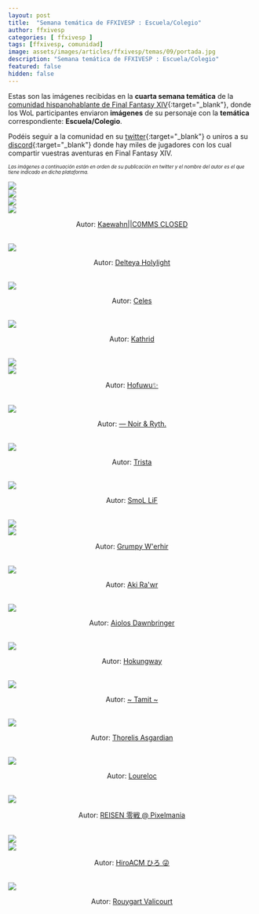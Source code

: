 ```yaml
---
layout: post
title:  "Semana temática de FFXIVESP : Escuela/Colegio"
author: ffxivesp
categories: [ ffxivesp ]
tags: [ffxivesp, comunidad]
image: assets/images/articles/ffxivesp/temas/09/portada.jpg
description: "Semana temática de FFXIVESP : Escuela/Colegio"
featured: false
hidden: false
---
```


Estas son las imágenes recibidas en la **cuarta semana temática** de la [comunidad hispanohablante de Final Fantasy XIV](https://twitter.com/FFXIVESP_){:target="_blank"}, donde los WoL participantes enviaron **imágenes** de su personaje con la **temática** correspondiente: **Escuela/Colegio**.

Podéis seguir a la comunidad en su [twitter](https://twitter.com/FFXIVESP_){:target="_blank"} o uniros a su [discord](https://discord.com/invite/XcYQ2fR){:target="_blank"} donde hay miles de jugadores con los cual compartir vuestras aventuras en Final Fantasy XIV.

<sub><sup><i>Las imágenes a continuación están en orden de su publicación en twitter y el nombre del autor es el que tiene indicado en dicha plataforma.</i></sup></sub>

<script src="https://cdnjs.cloudflare.com/ajax/libs/ekko-lightbox/5.3.0/ekko-lightbox.min.js" integrity="sha512-Y2IiVZeaBwXG1wSV7f13plqlmFOx8MdjuHyYFVoYzhyRr3nH/NMDjTBSswijzADdNzMyWNetbLMfOpIPl6Cv9g==" crossorigin="anonymous" referrerpolicy="no-referrer"></script>
<link rel="stylesheet" href="https://cdnjs.cloudflare.com/ajax/libs/ekko-lightbox/5.3.0/ekko-lightbox.css" integrity="sha512-Velp0ebMKjcd9RiCoaHhLXkR1sFoCCWXNp6w4zj1hfMifYB5441C+sKeBl/T/Ka6NjBiRfBBQRaQq65ekYz3UQ==" crossorigin="anonymous" referrerpolicy="no-referrer" />

<div class="container card">
    <div class="row">
        <div class="col-xl">
            <a href="{{ site.baseurl }}/assets/images/articles/ffxivesp/temas/09/QueenRaikichi94_1.jpg" data-toggle="lightbox"><img src="{{ site.baseurl }}/assets/images/articles/ffxivesp/temas/09/QueenRaikichi94_1.jpg"></a>
        </div>
        <div class="col-xl">
            <a href="{{ site.baseurl }}/assets/images/articles/ffxivesp/temas/09/QueenRaikichi94_2.jpg" data-toggle="lightbox"><img src="{{ site.baseurl }}/assets/images/articles/ffxivesp/temas/09/QueenRaikichi94_2.jpg"></a>
        </div>       
    </div>
    <div class="row">
        <div class="col-xl">
            <a href="{{ site.baseurl }}/assets/images/articles/ffxivesp/temas/09/QueenRaikichi94_3.jpg" data-toggle="lightbox"><img src="{{ site.baseurl }}/assets/images/articles/ffxivesp/temas/09/QueenRaikichi94_3.jpg"></a>
        </div>
        <div class="col-xl">
            <a href="{{ site.baseurl }}/assets/images/articles/ffxivesp/temas/09/QueenRaikichi94_4.jpg" data-toggle="lightbox"><img src="{{ site.baseurl }}/assets/images/articles/ffxivesp/temas/09/QueenRaikichi94_4.jpg"></a>
        </div>       
    </div>  
    <div class="row">  
        <div class="col-xl">
            <p align="center">Autor: <a href="https://twitter.com/QueenRaikichi94" target="_blank">Kaewahn||C0MMS CLOSED</a></p>
        </div>
    </div>
</div>    

<br/>

<div class="container card">
    <div class="row">
        <div class="col-xl">
            <a href="{{ site.baseurl }}/assets/images/articles/ffxivesp/temas/09/Delteya.jpg" data-toggle="lightbox"><img src="{{ site.baseurl }}/assets/images/articles/ffxivesp/temas/09/Delteya.jpg"></a>
        </div>
    </div>
    <div class="row">  
        <div class="col-xl">
            <p align="center">Autor: <a href="https://twitter.com/Delteya" target="_blank">Delteya Holylight</a></p>
        </div>
    </div>
</div>    

<br/>

<div class="container card">
    <div class="row">
        <div class="col-xl">
            <a href="{{ site.baseurl }}/assets/images/articles/ffxivesp/temas/09/Celes_VI.jpg" data-toggle="lightbox"><img src="{{ site.baseurl }}/assets/images/articles/ffxivesp/temas/09/Celes_VI.jpg"></a>
        </div>
    </div>
    <div class="row">  
        <div class="col-xl">
            <p align="center">Autor: <a href="https://twitter.com/Celes_VI" target="_blank">Celes</a></p>
        </div>
    </div>
</div>    

<br/>

<div class="container card">
    <div class="row">
        <div class="col-xl">
            <a href="{{ site.baseurl }}/assets/images/articles/ffxivesp/temas/09/alimoyama.jpg" data-toggle="lightbox"><img src="{{ site.baseurl }}/assets/images/articles/ffxivesp/temas/09/alimoyama.jpg"></a>
        </div>
    </div>
    <div class="row">  
        <div class="col-xl">
            <p align="center">Autor: <a href="https://twitter.com/alimoyama" target="_blank">Kathrid</a></p>
        </div>
    </div>
</div>    

<br/>

<div class="container card">
    <div class="row">
        <div class="col-xl">
            <a href="{{ site.baseurl }}/assets/images/articles/ffxivesp/temas/09/moonttokki_1.jpg" data-toggle="lightbox"><img src="{{ site.baseurl }}/assets/images/articles/ffxivesp/temas/09/moonttokki_1.jpg"></a>
        </div>
        <div class="col-xl">
            <a href="{{ site.baseurl }}/assets/images/articles/ffxivesp/temas/09/moonttokki_2.jpg" data-toggle="lightbox"><img src="{{ site.baseurl }}/assets/images/articles/ffxivesp/temas/09/moonttokki_2.jpg"></a>
        </div>        
    </div>
    <div class="row">  
        <div class="col-xl">
            <p align="center">Autor: <a href="https://twitter.com/moonttokki" target="_blank">Hofuwu✨</a></p>
        </div>
    </div>
</div>    

<br/>

<div class="container card">
    <div class="row">
        <div class="col-xl">
            <a href="{{ site.baseurl }}/assets/images/articles/ffxivesp/temas/09/YthStories.jpg" data-toggle="lightbox"><img src="{{ site.baseurl }}/assets/images/articles/ffxivesp/temas/09/YthStories.jpg"></a>
        </div>
    </div>
    <div class="row">  
        <div class="col-xl">
            <p align="center">Autor: <a href="https://twitter.com/YthStories" target="_blank">— Noir & Ryth.</a></p>
        </div>
    </div>
</div>    

<br/>

<div class="container card">
    <div class="row">
        <div class="col-xl">
            <a href="{{ site.baseurl }}/assets/images/articles/ffxivesp/temas/09/trystaa33.jpg" data-toggle="lightbox"><img src="{{ site.baseurl }}/assets/images/articles/ffxivesp/temas/09/trystaa33.jpg"></a>
        </div>
    </div>
    <div class="row">  
        <div class="col-xl">
            <p align="center">Autor: <a href="https://twitter.com/trystaa33" target="_blank">Trista</a></p>
        </div>
    </div>
</div>    

<br/>

<div class="container card">
    <div class="row">
        <div class="col-xl">
            <a href="{{ site.baseurl }}/assets/images/articles/ffxivesp/temas/09/rezon_gon.jpg" data-toggle="lightbox"><img src="{{ site.baseurl }}/assets/images/articles/ffxivesp/temas/09/rezon_gon.jpg"></a>
        </div>
    </div>
    <div class="row">  
        <div class="col-xl">
            <p align="center">Autor: <a href="https://twitter.com/rezon_gon" target="_blank">SmoL LiF</a></p>
        </div>
    </div>
</div>    

<br/>

<div class="container card">
    <div class="row">
        <div class="col-xl">
            <a href="{{ site.baseurl }}/assets/images/articles/ffxivesp/temas/09/w_erhir_1.jpg" data-toggle="lightbox"><img src="{{ site.baseurl }}/assets/images/articles/ffxivesp/temas/09/w_erhir_1.jpg"></a>
        </div>
        <div class="col-xl">
            <a href="{{ site.baseurl }}/assets/images/articles/ffxivesp/temas/09/w_erhir_2.jpg" data-toggle="lightbox"><img src="{{ site.baseurl }}/assets/images/articles/ffxivesp/temas/09/w_erhir_2.jpg"></a>
        </div>        
    </div>
    <div class="row">  
        <div class="col-xl">
            <p align="center">Autor: <a href="https://twitter.com/w_erhir" target="_blank">Grumpy W'erhir</a></p>
        </div>
    </div>
</div>    

<br/>

<div class="container card">
    <div class="row">
        <div class="col-xl">
            <a href="{{ site.baseurl }}/assets/images/articles/ffxivesp/temas/09/AkiraVay.jpg" data-toggle="lightbox"><img src="{{ site.baseurl }}/assets/images/articles/ffxivesp/temas/09/AkiraVay.jpg"></a>
        </div>
    </div>
    <div class="row">  
        <div class="col-xl">
            <p align="center">Autor: <a href="https://twitter.com/AkiraVay" target="_blank">Aki Ra'wr</a></p>
        </div>
    </div>
</div>    

<br/>

<div class="container card">
    <div class="row">
        <div class="col-xl">
            <a href="{{ site.baseurl }}/assets/images/articles/ffxivesp/temas/09/SpardaStrife.jpg" data-toggle="lightbox"><img src="{{ site.baseurl }}/assets/images/articles/ffxivesp/temas/09/SpardaStrife.jpg"></a>
        </div>
    </div>
    <div class="row">  
        <div class="col-xl">
            <p align="center">Autor: <a href="https://twitter.com/SpardaStrife" target="_blank">Aiolos Dawnbringer</a></p>
        </div>
    </div>
</div>    

<br/>

<div class="container card">
    <div class="row">
        <div class="col-xl">
            <a href="{{ site.baseurl }}/assets/images/articles/ffxivesp/temas/09/AlejandroBlzque.jpg" data-toggle="lightbox"><img src="{{ site.baseurl }}/assets/images/articles/ffxivesp/temas/09/AlejandroBlzque.jpg"></a>
        </div>
    </div>
    <div class="row">  
        <div class="col-xl">
            <p align="center">Autor: <a href="https://twitter.com/AlejandroBlzque" target="_blank">Hokungway</a></p>
        </div>
    </div>
</div>    

<br/>


<div class="container card">
    <div class="row">
        <div class="col-xl">
            <a href="{{ site.baseurl }}/assets/images/articles/ffxivesp/temas/09/Tamit_IX.jpg" data-toggle="lightbox"><img src="{{ site.baseurl }}/assets/images/articles/ffxivesp/temas/09/Tamit_IX.jpg"></a>
        </div>
    </div>
    <div class="row">  
        <div class="col-xl">
            <p align="center">Autor: <a href="https://twitter.com/Tamit_IX" target="_blank">~ Tamit ~</a></p>
        </div>
    </div>
</div>    

<br/>

<div class="container card">
    <div class="row">
        <div class="col-xl">
            <a href="{{ site.baseurl }}/assets/images/articles/ffxivesp/temas/09/ThorelisAsgard1.jpg" data-toggle="lightbox"><img src="{{ site.baseurl }}/assets/images/articles/ffxivesp/temas/09/ThorelisAsgard1.jpg"></a>
        </div>
    </div>
    <div class="row">  
        <div class="col-xl">
            <p align="center">Autor: <a href="https://twitter.com/ThorelisAsgard1" target="_blank">Thorelis Asgardian</a></p>
        </div>
    </div>
</div>    

<br/>

<div class="container card">
    <div class="row">
        <div class="col-xl">
            <a href="{{ site.baseurl }}/assets/images/articles/ffxivesp/temas/09/Loureloc.jpg" data-toggle="lightbox"><img src="{{ site.baseurl }}/assets/images/articles/ffxivesp/temas/09/Loureloc.jpg"></a>
        </div>
    </div>
    <div class="row">  
        <div class="col-xl">
            <p align="center">Autor: <a href="https://twitter.com/Loureloc" target="_blank">Loureloc</a></p>
        </div>
    </div>
</div>    

<br/>

<div class="container card">
    <div class="row">
        <div class="col-xl">
            <a href="{{ site.baseurl }}/assets/images/articles/ffxivesp/temas/09/re1_sen.jpg" data-toggle="lightbox"><img src="{{ site.baseurl }}/assets/images/articles/ffxivesp/temas/09/re1_sen.jpg"></a>
        </div>
    </div>
    <div class="row">  
        <div class="col-xl">
            <p align="center">Autor: <a href="https://twitter.com/re1_sen" target="_blank">REISEN 零戦 @ Pixelmania</a></p>
        </div>
    </div>
</div>    

<br/>

<div class="container card">
    <div class="row">
        <div class="col-xl">
            <a href="{{ site.baseurl }}/assets/images/articles/ffxivesp/temas/09/hiroacm_1.jpg" data-toggle="lightbox"><img src="{{ site.baseurl }}/assets/images/articles/ffxivesp/temas/09/hiroacm_1.jpg"></a>
        </div>
        <div class="col-xl">
            <a href="{{ site.baseurl }}/assets/images/articles/ffxivesp/temas/09/hiroacm_2.jpg" data-toggle="lightbox"><img src="{{ site.baseurl }}/assets/images/articles/ffxivesp/temas/09/hiroacm_2.jpg"></a>
        </div>        
    </div>
    <div class="row">  
        <div class="col-xl">
            <p align="center">Autor: <a href="https://twitter.com/hiroacm" target="_blank">HiroACM ひろ 😜</a></p>
        </div>
    </div>
</div>    

<br/>

<div class="container card">
    <div class="row">
        <div class="col-xl">
            <a href="{{ site.baseurl }}/assets/images/articles/ffxivesp/temas/09/RouygartV.jpg" data-toggle="lightbox"><img src="{{ site.baseurl }}/assets/images/articles/ffxivesp/temas/09/RouygartV.jpg"></a>
        </div>    
    </div>
    <div class="row">  
        <div class="col-xl">
            <p align="center">Autor: <a href="https://twitter.com/RouygartV" target="_blank">Rouygart Valicourt</a></p>
        </div>
    </div>
</div>    

<br/>


<script>
    $(document).on('click', '[data-toggle="lightbox"]', function(event) {
                event.preventDefault();
                $(this).ekkoLightbox();
            });
</script>
